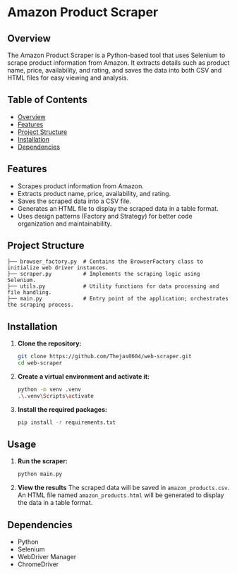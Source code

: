 # Amazon Product Scraper

## Overview

The Amazon Product Scraper is a Python-based tool that uses Selenium to scrape product information from Amazon. It extracts details such as product name, price, availability, and rating, and saves the data into both CSV and HTML files for easy viewing and analysis.

## Table of Contents

- [Overview](#overview)
- [Features](#features)
- [Project Structure](#project-structure)
- [Installation](#installation)
- [Dependencies](#dependencies)

## Features

- Scrapes product information from Amazon.
- Extracts product name, price, availability, and rating.
- Saves the scraped data into a CSV file.
- Generates an HTML file to display the scraped data in a table format.
- Uses design patterns (Factory and Strategy) for better code organization and maintainability.

## Project Structure

```
├── browser_factory.py  # Contains the BrowserFactory class to initialize web driver instances.
├── scraper.py          # Implements the scraping logic using Selenium.
├── utils.py            # Utility functions for data processing and file handling.
├── main.py             # Entry point of the application; orchestrates the scraping process.
```

## Installation

1. **Clone the repository:**
    ```sh
    git clone https://github.com/Thejas0604/web-scraper.git
    cd web-scraper
    ```
2. **Create a virtual environment and activate it:**
    ```sh
    python -m venv .venv
    .\.venv\Scripts\activate
    ```
3. **Install the required packages:**
    ```sh
    pip install -r requirements.txt
    ```
## Usage
1. **Run the scraper:**
    ```sh
    python main.py
    ```
2. **View the results**
The scraped data will be saved in ``amazon_products.csv``.
An HTML file named ``amazon_products.html`` will be generated to display the data in a table format.

## Dependencies

- Python
- Selenium
- WebDriver Manager
- ChromeDriver
